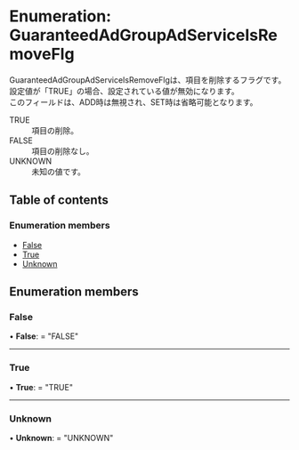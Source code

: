 # Enumeration: GuaranteedAdGroupAdServiceIsRemoveFlg


<div lang=\"ja\"> GuaranteedAdGroupAdServiceIsRemoveFlgは、項目を削除するフラグです。<br> 設定値が「TRUE」の場合、設定されている値が無効になります。<br> このフィールドは、ADD時は無視され、SET時は省略可能となります。 </div>  <dl class=term>   <dt class=\"term__item\">TRUE</dt>   <dd class=\"term__desc\"><span lang=\"ja\">項目の削除。</span></dd>   <dt class=\"term__item\">FALSE</dt>   <dd class=\"term__desc\"><span lang=\"ja\">項目の削除なし。</span></dd>   <dt class=\"term__item\">UNKNOWN</dt>   <dd class=\"term__desc\"><span lang=\"ja\">未知の値です。</span></dd> </dl>

## Table of contents

### Enumeration members

- [False](guaranteedadgroupadserviceisremoveflg.md#false)
- [True](guaranteedadgroupadserviceisremoveflg.md#true)
- [Unknown](guaranteedadgroupadserviceisremoveflg.md#unknown)

## Enumeration members

### False

• **False**: = "FALSE"

___

### True

• **True**: = "TRUE"

___

### Unknown

• **Unknown**: = "UNKNOWN"
